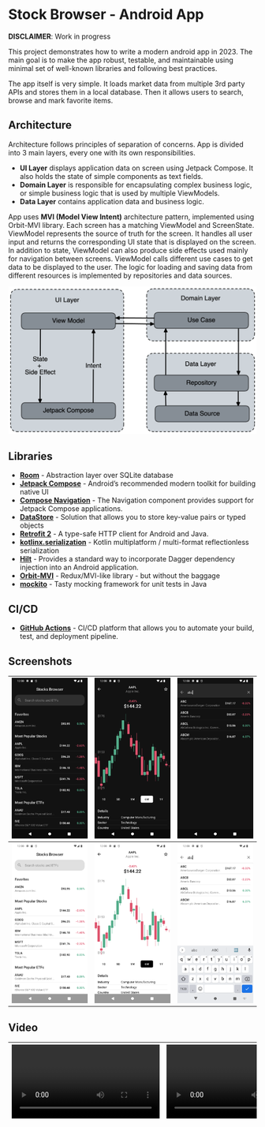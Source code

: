 # Stock Browser - Android App

**DISCLAIMER**: Work in progress

This project demonstrates how to write a modern android app in 2023. The main goal is to make the app robust, testable, and maintainable using minimal set of well-known libraries and following best practices.

The app itself is very simple. It loads market data from multiple 3rd party APIs and stores them in a local database. Then it allows users to search, browse and mark favorite items.

## Architecture

Architecture follows principles of separation of concerns. App is divided into 3 main layers, every one with its own responsibilities.

- **UI Layer** displays application data on screen using Jetpack Compose. It also holds the state of simple components as text fields. 
- **Domain Layer** is responsible for encapsulating complex business logic, or simple business logic that is used by multiple ViewModels.
- **Data Layer** contains application data and business logic.

App uses **MVI (Model View Intent)** architecture pattern, implemented using Orbit-MVI library. Each screen has a matching ViewModel and ScreenState. ViewModel represents the source of truth for the screen. It handles all user input and returns the corresponding UI state that is displayed on the screen. In addition to state, ViewModel can also produce side effects used mainly for navigation between screens. ViewModel calls different use cases to get data to be displayed to the user. The logic for loading and saving data from different resources is implemented by repositories and data sources.

![App Architecture](screenshots/architecture.png)


## Libraries

- [**Room**](https://developer.android.com/training/data-storage/room) - Abstraction layer over SQLite database
- [**Jetpack Compose**](https://developer.android.com/jetpack/compose) - Android’s recommended modern toolkit for building native UI
- [**Compose Navigation**](https://developer.android.com/jetpack/compose/navigation) - The Navigation component provides support for Jetpack Compose applications.
- [**DataStore**](https://developer.android.com/topic/libraries/architecture/datastore) - Solution that allows you to store key-value pairs or typed objects
- [**Retrofit 2**](https://square.github.io/retrofit/) - A type-safe HTTP client for Android and Java.
- [**kotlinx.serialization**](https://github.com/Kotlin/kotlinx.serialization) - Kotlin multiplatform / multi-format reflectionless serialization
- [**Hilt**](https://dagger.dev/hilt/) - Provides a standard way to incorporate Dagger dependency injection into an Android application.
- [**Orbit-MVI**](https://orbit-mvi.org/) - Redux/MVI-like library - but without the baggage
- [**mockito**](https://site.mockito.org/) - Tasty mocking framework for unit tests in Java

## CI/CD
- [**GitHub Actions**](https://docs.github.com/en/actions) - CI/CD platform that allows you to automate your build, test, and deployment pipeline.

## Screenshots

| ![screenshot](screenshots/Screenshot_20221129_162708.png) | ![screenshot](screenshots/Screenshot_20221129_162849.png) | ![screenshot](screenshots/Screenshot_20221129_163100.png) |
| ------- | ----- | ----- |
| ![screenshot](screenshots/Screenshot_20221129_162920.png) | ![screenshot](screenshots/Screenshot_20221129_162906.png) | ![screenshot](screenshots/Screenshot_20221129_163044.png) |


## Video

| <video src="https://user-images.githubusercontent.com/2919625/204576896-42fe4817-75a2-489f-8405-8b6bd1b848ff.mp4" /> | <video src="https://user-images.githubusercontent.com/2919625/204577067-b5c1225e-7537-4c4d-bc78-31758cfdd591.mp4" /> |
| ----- | ----- |

